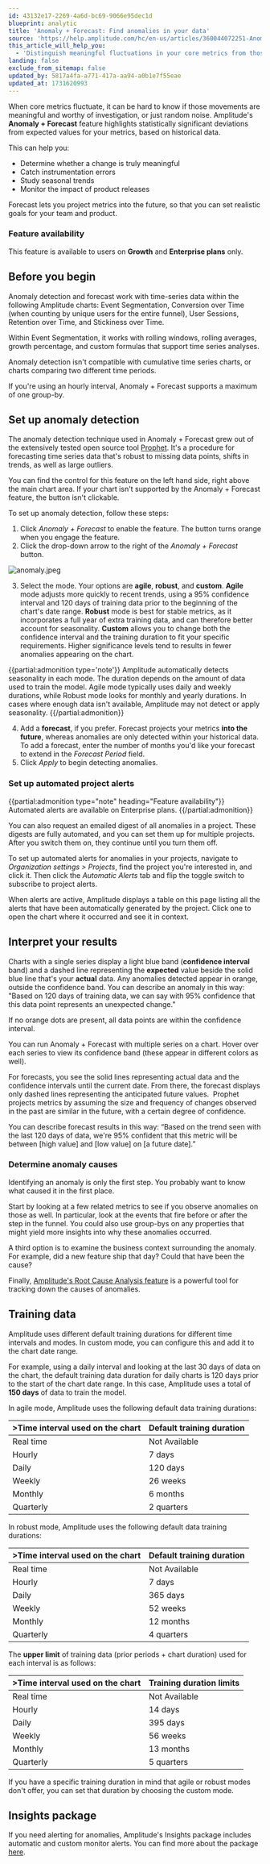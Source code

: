 ```yaml
---
id: 43132e17-2269-4a6d-bc69-9066e95dec1d
blueprint: analytic
title: 'Anomaly + Forecast: Find anomalies in your data'
source: 'https://help.amplitude.com/hc/en-us/articles/360044072251-Anomaly-Forecast-Find-anomalies-in-your-data'
this_article_will_help_you:
  - 'Distinguish meaningful fluctuations in your core metrics from those caused by statistical noise.'
landing: false
exclude_from_sitemap: false
updated_by: 5817a4fa-a771-417a-aa94-a0b1e7f55eae
updated_at: 1731620993
---
```

When core metrics fluctuate, it can be hard to know if those movements are meaningful and worthy of investigation, or just random noise. Amplitude's **Anomaly + Forecast** feature highlights statistically significant deviations from expected values for your metrics, based on historical data. 

This can help you: 

* Determine whether a change is truly meaningful
* Catch instrumentation errors
* Study seasonal trends
* Monitor the impact of product releases

Forecast lets you project metrics into the future, so that you can set realistic goals for your team and product.

### Feature availability

This feature is available to users on **Growth** and **Enterprise plans** only.

## Before you begin

Anomaly detection and forecast work with time-series data within the following Amplitude charts: Event Segmentation, Conversion over Time (when counting by unique users for the entire funnel), User Sessions, Retention over Time, and Stickiness over Time. 

Within Event Segmentation, it works with rolling windows, rolling averages, growth percentage, and custom formulas that support time series analyses.

Anomaly detection isn't compatible with cumulative time series charts, or charts comparing two different time periods.

If you're using an hourly interval, Anomaly + Forecast supports a maximum of one group-by.

## Set up anomaly detection

The anomaly detection technique used in Anomaly + Forecast grew out of the extensively tested open source tool [Prophet](https://facebook.github.io/prophet/). It's a procedure for forecasting time series data that's robust to missing data points, shifts in trends, as well as large outliers. 

You can find the control for this feature on the left hand side, right above the main chart area. If your chart isn't supported by the Anomaly + Forecast feature, the button isn't clickable.

To set up anomaly detection, follow these steps:

1. Click *Anomaly + Forecast* to enable the feature. The button turns orange when you engage the feature.
2. Click the drop-down arrow to the right of the *Anomaly + Forecast* button.

![anomaly.jpeg](/docs/output/img/analytics/anomaly.jpeg)

3. Select the mode. Your options are **agile**, **robust**, and **custom**. **Agile** mode adjusts more quickly to recent trends, using a 95% confidence interval and 120 days of training data prior to the beginning of the chart's date range. **Robust** mode is best for stable metrics, as it incorporates a full year of extra training data, and can therefore better account for seasonality. **Custom** allows you to change both the confidence interval and the training duration to fit your specific requirements. Higher significance levels tend to results in fewer anomalies appearing on the chart.   

  {{partial:admonition type='note'}}
  Amplitude automatically detects seasonality in each mode. The duration depends on the amount of data used to train the model. Agile mode typically uses daily and weekly durations, while Robust mode looks for monthly and yearly durations. In cases where enough data isn't available, Amplitude may not detect or apply seasonality.
  {{/partial:admonition}}

4. Add a **forecast**, if you prefer. Forecast projects your metrics **into the future**, whereas anomalies are only detected within your historical data. To add a forecast, enter the number of months you'd like your forecast to extend in the *Forecast Period* field.
5. Click *Apply* to begin detecting anomalies.

### Set up automated project alerts

{{partial:admonition type="note" heading="Feature availability"}}
Automated alerts are available on Enterprise plans.
{{/partial:admonition}}

You can also request an emailed digest of all anomalies in a project. These digests are fully automated, and you can set them up for multiple projects. After you switch them on, they continue until you turn them off.

To set up automated alerts for anomalies in your projects, navigate to *Organization settings > Projects*, find the project you're interested in, and click it. Then click the *Automatic Alerts* tab and flip the toggle switch to subscribe to project alerts. 

When alerts are active, Amplitude displays a table on this page listing all the alerts that have been automatically generated by the project. Click one to open the chart where it occurred and see it in context.

## Interpret your results

Charts with a single series display a light blue band (**confidence interval** band) and a dashed line representing the **expected** value beside the solid blue line that's your **actual** data. Any anomalies detected appear in orange, outside the confidence band. You can describe an anomaly in this way: "Based on 120 days of training data, we can say with 95% confidence that this data point represents an unexpected change."

If no orange dots are present, all data points are within the confidence interval.

You can run Anomaly + Forecast with multiple series on a chart. Hover over each series to view its confidence band (these appear in different colors as well).

For forecasts, you see the solid lines representing actual data and the confidence intervals until the current date. From there, the forecast displays only dashed lines representing the anticipated future values.  Prophet projects metrics by assuming the size and frequency of changes observed in the past are similar in the future, with a certain degree of confidence. 

You can describe forecast results in this way: “Based on the trend seen with the last 120 days of data, we're 95% confident that this metric will be between [high value] and [low value] on [a future date].”

### Determine anomaly causes

Identifying an anomaly is only the first step. You probably want to know what caused it in the first place.

Start by looking at a few related metrics to see if you observe anomalies on those as well. In particular, look at the events that fire before or after the step in the funnel. You could also use group-bys on any properties that might yield more insights into why these anomalies occurred.

A third option is to examine the business context surrounding the anomaly. For example, did a new feature ship that day? Could that have been the cause?

Finally, [Amplitude's Root Cause Analysis feature](/docs/analytics/root-cause-analysis) is a powerful tool for tracking down the causes of anomalies.

## Training data

Amplitude uses different default training durations for different time intervals and modes. In custom mode, you can configure this and add it to the chart date range. 

For example, using a daily interval and looking at the last 30 days of data on the chart, the default training data duration for daily charts is 120 days prior to the start of the chart date range. In this case, Amplitude uses a total of **150 days** of data to train the model.

In agile mode, Amplitude uses the following default data training durations:

| **>Time interval used on the chart** | **Default training duration** |
| --- | --- |
| Real time | Not Available |
| Hourly | 7 days |
| Daily | 120 days |
| Weekly | 26 weeks |
| Monthly | 6 months |
| Quarterly | 2 quarters |

In robust mode, Amplitude uses the following default data training durations:

| **>Time interval used on the chart** | **Default training duration** |
| --- | --- |
| Real time | Not Available |
| Hourly | 7 days |
| Daily | 365 days |
| Weekly | 52 weeks |
| Monthly | 12 months |
| Quarterly | 4 quarters |

The **upper limit** of training data (prior periods + chart duration) used for each interval is as follows:

| **>Time interval used on the chart** | **Training duration limits** |
| --- | --- |
| Real time | Not Available |
| Hourly | 14 days |
| Daily | 395 days |
| Weekly | 56 weeks |
| Monthly | 13 months |
| Quarterly | 5 quarters |

If you have a specific training duration in mind that agile or robust modes don't offer, you can set that duration by choosing the custom mode.

## Insights package

If you need alerting for anomalies, Amplitude's Insights package includes automatic and custom monitor alerts. You can find more about the package [here](/docs/analytics/insights).
